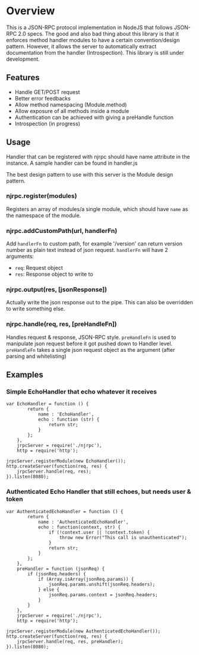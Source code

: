 # Overview
This is a JSON-RPC protocol implementation in NodeJS that follows JSON-RPC 2.0 specs. The good and also bad thing about this library is that it enforces method handler modules to have a certain convention/design pattern. However, it allows the server to automatically extract documentation from the handler (Introspection). This library is still under development.

## Features
- Handle GET/POST request
- Better error feedbacks
- Allow method namespacing (Module.method)
- Allow exposure of all methods inside a module
- Authentication can be achieved with giving a preHandle function
- Introspection (in progress)


## Usage
Handler that can be registered with njrpc should have name attribute in the instance. A sample handler can be found in handler.js

The best design pattern to use with this server is the Module design pattern.

### njrpc.register(modules)
Registers an array of modules/a single module, which should have `name` as the namespace of the module.

### njrpc.addCustomPath(url, handlerFn)
Add `handlerFn` to custom path, for example '/version' can return version number as plain text instead of json request.
`handlerFn` will have 2 arguments:
- `req`: Request object
- `res`: Response object to write to

### njrpc.output(res, [jsonResponse])
Actually write the json response out to the pipe. This can also be overridden to write something else.

### njrpc.handle(req, res, [preHandleFn])
Handles request & response, JSON-RPC style. `preHandleFn` is used to manipulate json request before it got pushed down to Handler level. `preHandleFn` takes a single json request object as the argument (after parsing and whitelisting)

## Examples

### Simple EchoHandler that echo whatever it receives

	var EchoHandler = function () {
			return {
				name : 'EchoHandler',
				echo : function (str) {
					return str;
				}
			};
		},
		jrpcServer = require('./njrpc'),
		http = require('http');
	
	jrpcServer.registerModule(new EchoHandler());
	http.createServer(function(req, res) {
		jrpcServer.handle(req, res);	
	}).listen(8080);
	
### Authenticated Echo Handler that still echoes, but needs user & token

	var AuthenticatedEchoHandler = function () {
			return {
				name : 'AuthenticatedEchoHandler',
				echo : function(context, str) {
					if (!context.user || !context.token) {
						throw new Error("This call is unauthenticated");
					}
					return str;
				}
			};
		},
		preHandler = function (jsonReq) {
			if (jsonReq.headers) {
				if (Array.isArray(jsonReq.params)) {
					jsonReq.params.unshift(jsonReq.headers);
				} else {
					jsonReq.params.context = jsonReq.headers;
				}
			}
		},
		jrpcServer = require('./njrpc'),
		http = require('http');
	
	jrpcServer.registerModule(new AuthenticatedEchoHandler());
	http.createServer(function(req, res) {
		jrpcServer.handle(req, res, preHandler);	
	}).listen(8080);

